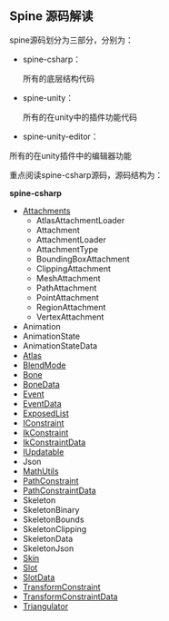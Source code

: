 ## Spine 源码解读

spine源码划分为三部分，分别为：

* spine-csharp： 

  所有的底层结构代码

* spine-unity：

  所有的在unity中的插件功能代码

*  spine-unity-editor：

  所有的在unity插件中的编辑器功能

重点阅读spine-csharp源码，源码结构为：

**spine-csharp**

* [Attachments](Attachments.md)
  * AtlasAttachmentLoader
  * Attachment
  * AttachmentLoader
  * AttachmentType
  * BoundingBoxAttachment
  * ClippingAttachment
  * MeshAttachment
  * PathAttachment
  * PointAttachment
  * RegionAttachment
  * VertexAttachment
* Animation
* AnimationState
* AnimationStateData
* [Atlas](Atlas.md)
* [BlendMode](others.md)
* [Bone](Bone.md)
* [BoneData](BoneData.md)
* [Event](Event.md)
* [EventData](Event.md)
* [ExposedList](others.md)
* [IConstraint](others.md)
* [IkConstraint](Constraint.md)
* [IkConstraintData](Constraint.md)
* [IUpdatable](others.md)
* Json
* [MathUtils](MathUtils.md)
* [PathConstraint](Constraint.md)
* [PathConstraintData](Constraint.md)
* Skeleton
* SkeletonBinary
* SkeletonBounds
* SkeletonClipping
* SkeletonData
* SkeletonJson
* [Skin](Skin.md)
* [Slot](Slot.md)
* [SlotData](Slot.md)
* [TransformConstraint](Constraint.md)
* [TransformConstraintData](Constraint.md)
* [Triangulator](Triangulator.md)